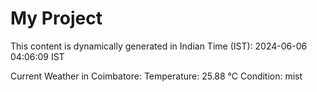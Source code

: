 # My Project

This content is dynamically generated in Indian Time (IST): 2024-06-06 04:06:09 IST


Current Weather in Coimbatore:
Temperature: 25.88 °C
Condition: mist
